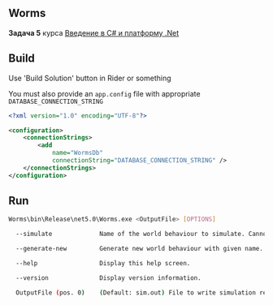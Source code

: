 ## Worms

**Задача 5** курса [Введение в C# и платформу .Net](https://sites.google.com/view/fitnsudotnet#h.nt7847ls3u36)

## Build

Use 'Build Solution' button in Rider or something

You must also provide an `app.config` file with appropriate `DATABASE_CONNECTION_STRING`

```xml
<?xml version="1.0" encoding="UTF-8"?>

<configuration>
    <connectionStrings>
        <add
            name="WormsDb"
            connectionString="DATABASE_CONNECTION_STRING" />
    </connectionStrings>
</configuration>
```

## Run

```bash
Worms\bin\Release\net5.0\Worms.exe <OutputFile> [OPTIONS]
```

```bash
  --simulate             Name of the world behaviour to simulate. Cannot be used with "--generate-new".

  --generate-new         Generate new world behaviour with given name. Simulation does not run with this option. Cannot be used with "--simulate".

  --help                 Display this help screen.

  --version              Display version information.

  OutputFile (pos. 0)    (Default: sim.out) File to write simulation results to.
```
